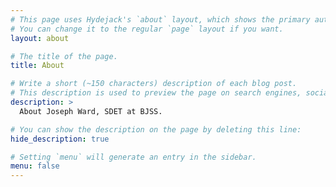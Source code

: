 ```yaml
---
# This page uses Hydejack's `about` layout, which shows the primary author's picture and about text at the top.
# You can change it to the regular `page` layout if you want.
layout: about

# The title of the page.
title: About

# Write a short (~150 characters) description of each blog post.
# This description is used to preview the page on search engines, social media, etc.
description: >
  About Joseph Ward, SDET at BJSS.

# You can show the description on the page by deleting this line:
hide_description: true

# Setting `menu` will generate an entry in the sidebar.
menu: false
---
```


<!--author-->
